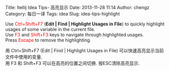 Title: Itellij Idea Tips- 高亮显示
Date: 2013-11-28 11:14
Author: chengz
Category: 每日一译
Tags: idea
Slug: idea-tips-highlight

Use<span style="color: #ff0000;"> Ctrl+Shift+F7</span> (**Edit | Find |
Highlight Usages in File**) to quickly highlight usages of some variable
in the current file.  
Use<span style="color: #ff0000;"> F3</span> and
<span style="color: #ff0000;">Shift+F3</span> keys to navigate through
highlighted usages.  
Press <span style="color: #ff0000;">Escape</span> to remove the
highlighting.

用 Ctrl+Shift+F7 (Edit | Find | Highlight Usages in File)
可以快速高亮显示当前文件中使用的变量.  
用 F3 和 Shift+F3 可以在高亮的位置之间切换. 按ESC清除高亮显示.


